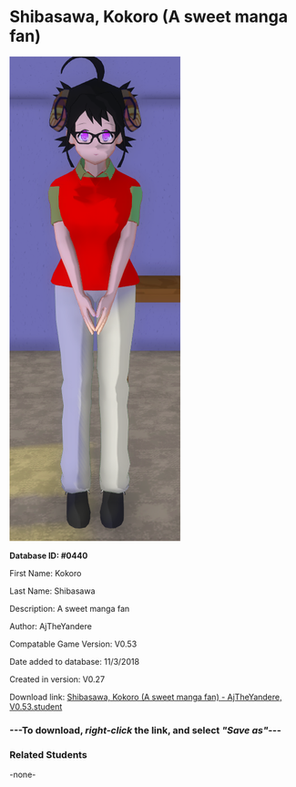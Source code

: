 # Shibasawa, Kokoro (A sweet manga fan)

<img src="../../Files/Images/Shibasawa, Kokoro (A sweet manga fan).png" title="Shibasawa, Kokoro (A sweet manga fan) - AjTheYandere, V0.53">

**Database ID: #0440**

First Name: Kokoro

Last Name: Shibasawa

Description: A sweet manga fan

Author: AjTheYandere

Compatable Game Version: V0.53

Date added to database: 11/3/2018

Created in version: V0.27

Download link: <a href="https://raw.githubusercontent.com/Arbiter1223/Daigaku-Gurashi-Custom-Students/master/Files/Student%20Files/Shibasawa%2C%20Kokoro%20(A%20sweet%20manga%20fan)%20-%20AjTheYandere%2C%20V0.53.student">Shibasawa, Kokoro (A sweet manga fan) - AjTheYandere, V0.53.student</a>

### ---**To download, _right-click_ the link, and select _"Save as"_**---

### Related Students

-none-
